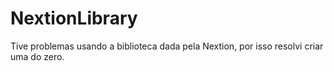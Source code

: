 # NextionLibrary
Tive problemas usando a biblioteca dada pela Nextion, por isso resolvi criar uma do zero.
